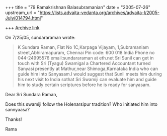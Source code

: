 +++
title = "79 Ramakrishnan Balasubramanian"
date = "2005-07-26"
upstream_url = "https://lists.advaita-vedanta.org/archives/advaita-l/2005-July/014794.html"

+++
[Archive link](https://lists.advaita-vedanta.org/archives/advaita-l/2005-July/014794.html)

On 7/25/05, sundararaman <sundararaman at eth.net> wrote:
> 
> K Sundara Raman,
> Flat No 1C,Karpaga Vijayam,
> 1,Subramaniam street,Abhiramapuram,
> Chennai Pin code: 600 018 India
> Phone no 044-24995576
> email:sundararaman at eth.net
> Sri Sunil can get in touch with Sri (Tyagu) Swamigal a Chartered Accountant turned Sanyasi presently at Mathur,near Shimoga,Karnataka India who can guide him into Sanyasam.I would suggest that Sunil meets him during his next visit to India sothat Sri Swamiji can evaluate him and guide him to study certain scriptures before he is ready for sanyasam.

Dear Sri Sundara Raman,

Does this swamiji follow the Holenarsipur tradition? Who initiated him
into sannyaasa?

Thanks!

Rama

